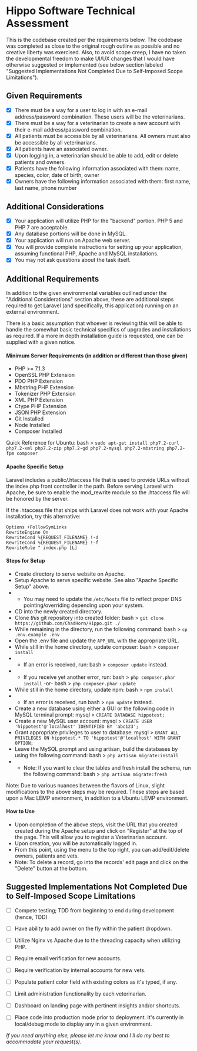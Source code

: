 # Hippo Software Technical Assessment
This is the codebase created per the requirements below. The codebase was completed as close to the original rough outline as possible and no creative liberty was exercised. Also, to avoid scope creep, I have no taken the developmental freedom to make UI/UX changes that I would have otherwise suggested or implemented (see below section labeled "Suggested Implementations Not Completed Due to Self-Imposed Scope Limitations").

## Given Requirements
- [x] There must be a way for a user to log in with an e-mail address/password combination. These users will be the veterinarians.
- [x] There must be a way for a veterinarian to create a new account with their e-mail address/password combination.
- [x] All patients must be accessible by all veterinarians. All owners must also be accessible by all veterinarians.
- [x] All patients have an associated owner.
- [x] Upon logging in, a veterinarian should be able to add, edit or delete patients and owners.
- [x] Patients have the following information associated with them: name, species, color, date of birth, owner
- [x] Owners have the following information associated with them: first name, last name, phone number

## Additional Considerations
- [x] Your application will utilize PHP for the "backend" portion. PHP 5 and PHP 7 are acceptable.
- [x] Any database portions will be done in MySQL.
- [x] Your application will run on Apache web server.
- [x] You will provide complete instructions for setting up your application, assuming functional PHP, Apache and MySQL installations.
- [x] You may not ask questions about the task itself.

## Additional Requirements
In addition to the given environmental variables outlined under the "Additional Considerations" section above, these are additional steps required to get Laravel (and specifically, this application) running on an external environment.

There is a basic assumption that whoever is reviewing this will be able to handle the somewhat basic technical specifics of upgrades and installations as required. If a more in depth installation guide is requested, one can be supplied with a given notice.

#### Minimum Server Requirements (in addition or different than those given)
- PHP >= 7.1.3
- OpenSSL PHP Extension
- PDO PHP Extension
- Mbstring PHP Extension
- Tokenizer PHP Extension
- XML PHP Extension
- Ctype PHP Extension
- JSON PHP Extension
- Git Installed
- Node Installed
- Composer Installed

Quick Reference for Ubuntu: bash > `sudo apt-get install php7.2-curl php7.2-xml php7.2-zip php7.2-gd php7.2-mysql php7.2-mbstring php7.2-fpm composer`

#### Apache Specific Setup
Laravel includes a public/.htaccess file that is used to provide URLs without the index.php front controller in the path. Before serving Laravel with Apache, be sure to enable the mod_rewrite module so the .htaccess file will be honored by the server.

If the .htaccess file that ships with Laravel does not work with your Apache installation, try this alternative:
````
Options +FollowSymLinks
RewriteEngine On
RewriteCond %{REQUEST_FILENAME} !-d
RewriteCond %{REQUEST_FILENAME} !-f
RewriteRule ^ index.php [L]
````

#### Steps for Setup
- Create directory to serve website on Apache.
- Setup Apache to serve specific website. See also "Apache Specific Setup" above.
- - You may need to update the `/etc/hosts` file to reflect proper DNS pointing/overriding depending upon your system.
- CD into the newly created directory.
- Clone *this* git repository into created folder: bash > `git clone  https://github.com/ChadHorn/Hippo.git ./`
- While remaining in the directory, run the following command: bash > `cp .env.example .env`
- Open the .env file and update the `APP_URL` with the appropriate URL.
- While still in the home directory, update composer: bash > `composer install`
- - If an error is received, run: bash > `composer update` instead.
- - If you receive yet another error, run: bash > `php composer.phar install`
-or-
bash > `php composer.phar update`
- While still in the home directory, update npm:
bash > `npm install`
- - If an error is received, run
bash > `npm update` instead.
- Create a new database using either a GUI or the following code in MySQL terminal prompt:
mysql > `CREATE DATABASE hippotest;`
- Create a new MySQL user account:
mysql > `CREATE USER 'hippotest'@'localhost' IDENTIFIED BY 'abc123';`
- Grant appropriate privileges to user to database:
mysql > `GRANT ALL PRIVILEGES ON hippotest.* TO 'hippotest'@'localhost' WITH GRANT OPTION;`
- Leave the MySQL prompt and using artisan, build the databases by using the following command:
bash > `php artisan migrate:install`
- - Note: If you want to clear the tables and fresh install the schema, run the following command:
bash > `php artisan migrate:fresh`

Note: Due to various nuances between the flavors of Linux, slight modifications to the above steps may be required. These steps are based upon a Mac LEMP environment, in addition to a Ubuntu LEMP environment.

#### How to Use
- Upon completion of the above steps, visit the URL that you created created during the Apache setup and click on "Register" at the top of the page. This will allow you to register a Veterinarian account.
- Upon creation, you will be automatically logged in.
- From this point, using the menu to the top right, you can add/edit/delete owners, patients and vets.
- Note: To delete a record, go into the records' edit page and click on the "Delete" button at the bottom.

## Suggested Implementations Not Completed Due to Self-Imposed Scope Limitations
- [ ] Compete testing; TDD from beginning to end during development (hence, TDD)
- [ ] Have ability to add owner on the fly within the patient dropdown.
- [ ] Utilize Nginx vs Apache due to the threading capacity when utilizing PHP.
- [ ] Require email verification for new accounts.
- [ ] Require verification by internal accounts for new vets.
- [ ] Populate patient color field with existing colors as it's typed, if any.
- [ ] Limit administration functionality by each veterinarian.
- [ ] Dashboard on landing page with pertinent insights and/or shortcuts.
- [ ] Place code into production mode prior to deployment. It's currently in local/debug mode to display any in a given environment.



*If you need anything else, please let me know and I'll do my best to accommodate your request(s).*
